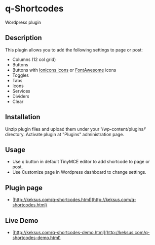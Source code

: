 # q-Shortcodes
Wordpress plugin
## Description 

This plugin allows you to add the following settings to page or post:

* Columns (12 col grid)
* Buttons
* Buttons with [Ionicons icons](http://keksus.com/demo/ionicons/) or [FontAwesome](http://fontawesome.io/icons/) icons
* Toggles
* Tabs
* Icons
* Services
* Dividers
* Clear 

## Installation 

Unzip plugin files and upload them under your '/wp-content/plugins/' directory.
Activate plugin at "Plugins" administration page.

## Usage

* Use q button in default TinyMCE editor to add shortcode to page or post.
* Use Customize page in Wordpress dashboard to change settings.

## Plugin page

* [http://keksus.com/q-shortcodes.html](http://keksus.com/q-shortcodes.html)

## Live Demo

* [http://keksus.com/q-shortcodes-demo.html](http://keksus.com/q-shortcodes-demo.html)
